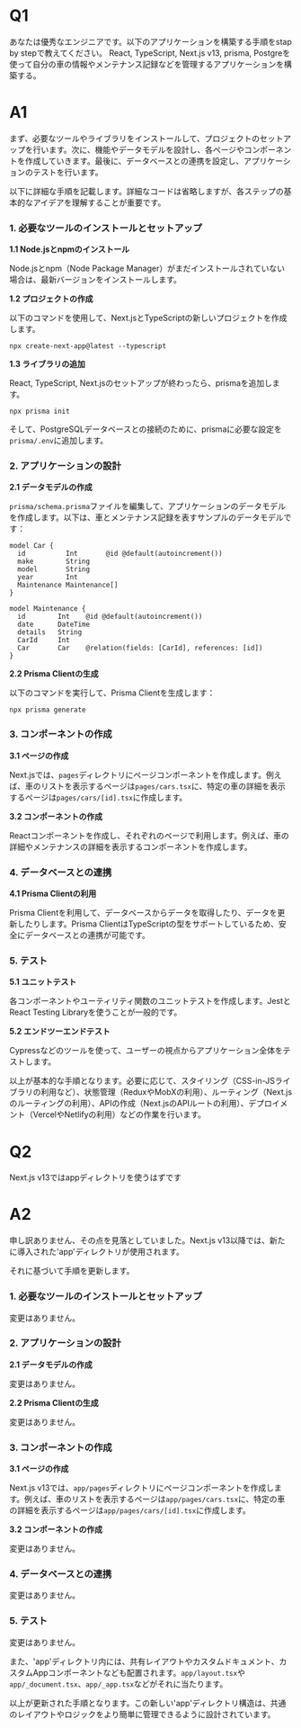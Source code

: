 # Q1

あなたは優秀なエンジニアです。以下のアプリケーションを構築する手順をstap by stepで教えてください。
React, TypeScript, Next.js v13, prisma, Postgreを使って自分の車の情報やメンテナンス記録などを管理するアプリケーションを構築する。

# A1

まず、必要なツールやライブラリをインストールして、プロジェクトのセットアップを行います。次に、機能やデータモデルを設計し、各ページやコンポーネントを作成していきます。最後に、データベースとの連携を設定し、アプリケーションのテストを行います。

以下に詳細な手順を記載します。詳細なコードは省略しますが、各ステップの基本的なアイデアを理解することが重要です。

### 1. 必要なツールのインストールとセットアップ

**1.1 Node.jsとnpmのインストール**

Node.jsとnpm（Node Package Manager）がまだインストールされていない場合は、最新バージョンをインストールします。

**1.2 プロジェクトの作成**

以下のコマンドを使用して、Next.jsとTypeScriptの新しいプロジェクトを作成します。

```
npx create-next-app@latest --typescript
```

**1.3 ライブラリの追加**

React, TypeScript, Next.jsのセットアップが終わったら、prismaを追加します。

```
npx prisma init
```

そして、PostgreSQLデータベースとの接続のために、prismaに必要な設定を`prisma/.env`に追加します。

### 2. アプリケーションの設計

**2.1 データモデルの作成**

`prisma/schema.prisma`ファイルを編集して、アプリケーションのデータモデルを作成します。以下は、車とメンテナンス記録を表すサンプルのデータモデルです：

```prisma
model Car {
  id          Int       @id @default(autoincrement())
  make        String
  model       String
  year        Int
  Maintenance Maintenance[]
}

model Maintenance {
  id        Int    @id @default(autoincrement())
  date      DateTime
  details   String
  CarId     Int
  Car       Car    @relation(fields: [CarId], references: [id])
}
```

**2.2 Prisma Clientの生成**

以下のコマンドを実行して、Prisma Clientを生成します：

```
npx prisma generate
```

### 3. コンポーネントの作成

**3.1 ページの作成**

Next.jsでは、`pages`ディレクトリにページコンポーネントを作成します。例えば、車のリストを表示するページは`pages/cars.tsx`に、特定の車の詳細を表示するページは`pages/cars/[id].tsx`に作成します。

**3.2 コンポーネントの作成**

Reactコンポーネントを作成し、それぞれのページで利用します。例えば、車の詳細やメンテナンスの詳細を表示するコンポーネントを作成します。

### 4. データベースとの連携

**4.1 Prisma Clientの利用**

Prisma Clientを利用して、データベースからデータを取得したり、データを更新したりします。Prisma ClientはTypeScriptの型をサポートしているため、安全にデータベースとの連携が可能です。

### 5. テスト

**5.1 ユニットテスト**

各コンポーネントやユーティリティ関数のユニットテストを作成します。JestとReact Testing Libraryを使うことが一般的です。

**5.2 エンドツーエンドテスト**

Cypressなどのツールを使って、ユーザーの視点からアプリケーション全体をテストします。

以上が基本的な手順となります。必要に応じて、スタイリング（CSS-in-JSライブラリの利用など）、状態管理（ReduxやMobXの利用）、ルーティング（Next.jsのルーティングの利用）、APIの作成（Next.jsのAPIルートの利用）、デプロイメント（VercelやNetlifyの利用）などの作業を行います。

# Q2

Next.js v13ではappディレクトリを使うはずです

# A2

申し訳ありません、その点を見落としていました。Next.js v13以降では、新たに導入された'app'ディレクトリが使用されます。

それに基づいて手順を更新します。

### 1. 必要なツールのインストールとセットアップ

変更はありません。

### 2. アプリケーションの設計

**2.1 データモデルの作成**

変更はありません。

**2.2 Prisma Clientの生成**

変更はありません。

### 3. コンポーネントの作成

**3.1 ページの作成**

Next.js v13では、`app/pages`ディレクトリにページコンポーネントを作成します。例えば、車のリストを表示するページは`app/pages/cars.tsx`に、特定の車の詳細を表示するページは`app/pages/cars/[id].tsx`に作成します。

**3.2 コンポーネントの作成**

変更はありません。

### 4. データベースとの連携

変更はありません。

### 5. テスト

変更はありません。

また、'app'ディレクトリ内には、共有レイアウトやカスタムドキュメント、カスタムAppコンポーネントなども配置されます。`app/layout.tsx`や`app/_document.tsx`、`app/_app.tsx`などがそれに当たります。

以上が更新された手順となります。この新しい'app'ディレクトリ構造は、共通のレイアウトやロジックをより簡単に管理できるように設計されています。
